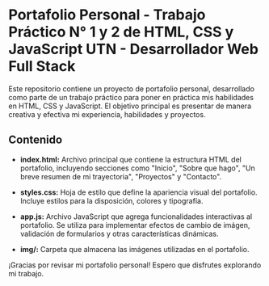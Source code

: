 # Portafolio Personal - Trabajo Práctico N° 1 y 2 de HTML, CSS y JavaScript UTN - Desarrollador Web Full Stack

Este repositorio contiene un proyecto de portafolio personal, desarrollado como parte de un trabajo práctico para poner en práctica mis habilidades en HTML, CSS y JavaScript. El objetivo principal es presentar de manera creativa y efectiva mi experiencia, habilidades y proyectos.

## Contenido

- **index.html:** Archivo principal que contiene la estructura HTML del portafolio, incluyendo secciones como "Inicio", "Sobre que hago", "Un breve resumen de mi trayectoria", "Proyectos" y "Contacto".

- **styles.css:** Hoja de estilo que define la apariencia visual del portafolio. Incluye estilos para la disposición, colores y tipografía.

- **app.js:** Archivo JavaScript que agrega funcionalidades interactivas al portafolio. Se utiliza para implementar efectos de cambio de imágen, validación de formularios y otras características dinámicas.

- **img/:** Carpeta que almacena las imágenes utilizadas en el portafolio.



¡Gracias por revisar mi portafolio personal! Espero que disfrutes explorando mi trabajo.
